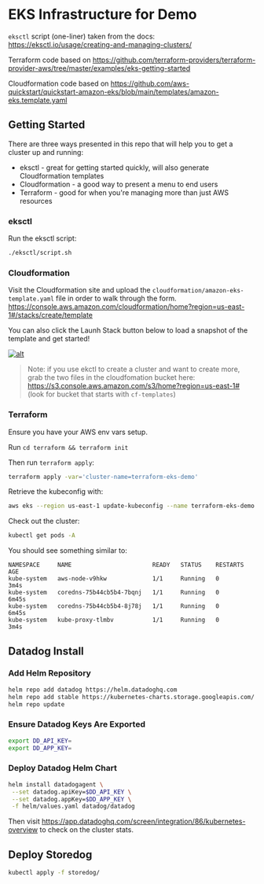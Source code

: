 # EKS Infrastructure for Demo

`eksctl` script (one-liner) taken from the docs: https://eksctl.io/usage/creating-and-managing-clusters/

Terraform code based on https://github.com/terraform-providers/terraform-provider-aws/tree/master/examples/eks-getting-started

Cloudformation code based on https://github.com/aws-quickstart/quickstart-amazon-eks/blob/main/templates/amazon-eks.template.yaml

## Getting Started

There are three ways presented in this repo that will help you to get a cluster up and running:

* eksctl - great for getting started quickly, will also generate Cloudformation templates
* Cloudformation - a good way to present a menu to end users
* Terraform - good for when you're managing more than just AWS resources

### eksctl

Run the eksctl script: 

```bash
./eksctl/script.sh
```

### Cloudformation

Visit the Cloudformation site and upload the `cloudformation/amazon-eks-template.yaml` file in order to walk through the form. https://console.aws.amazon.com/cloudformation/home?region=us-east-1#/stacks/create/template

You can also click the Launh Stack button below to load a snapshot of the template and get started!

[![alt](https://s3.amazonaws.com/cloudformation-examples/cloudformation-launch-stack.png)](https://console.aws.amazon.com/cloudformation/home?region=us-east-1#/stacks/create/template)

> Note: if you use ekctl to create a cluster and want to create more, grab the two files in the cloudfomation bucket here: https://s3.console.aws.amazon.com/s3/home?region=us-east-1# (look for  bucket that starts with `cf-templates`)

### Terraform

Ensure you have your AWS env vars setup.

Run `cd terraform && terraform init`

Then run `terraform apply`:

```bash
terraform apply -var='cluster-name=terraform-eks-demo'
```

Retrieve the kubeconfig with:

```bash
aws eks --region us-east-1 update-kubeconfig --name terraform-eks-demo
```

Check out the cluster:
```bash
kubectl get pods -A
```

You should see something similar to:
```
NAMESPACE     NAME                       READY   STATUS    RESTARTS   AGE
kube-system   aws-node-v9hkw             1/1     Running   0          3m4s
kube-system   coredns-75b44cb5b4-7bqnj   1/1     Running   0          6m45s
kube-system   coredns-75b44cb5b4-8j78j   1/1     Running   0          6m45s
kube-system   kube-proxy-tlmbv           1/1     Running   0          3m4s
```

## Datadog Install

### Add Helm Repository

```bash
helm repo add datadog https://helm.datadoghq.com
helm repo add stable https://kubernetes-charts.storage.googleapis.com/
helm repo update
```

### Ensure Datadog Keys Are Exported

```bash
export DD_API_KEY=
export DD_APP_KEY=
```

### Deploy Datadog Helm Chart 

```bash
helm install datadogagent \
 --set datadog.apiKey=$DD_API_KEY \
 --set datadog.appKey=$DD_APP_KEY \
 -f helm/values.yaml datadog/datadog
```

Then visit https://app.datadoghq.com/screen/integration/86/kubernetes-overview
to check on the cluster stats. 

## Deploy Storedog

```bash
kubectl apply -f storedog/
```
